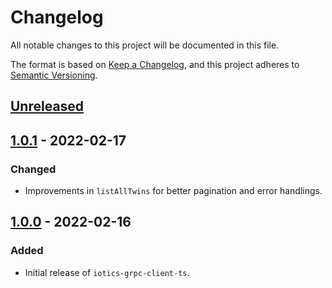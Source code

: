 # Changelog
All notable changes to this project will be documented in this file.

The format is based on [Keep a Changelog](https://keepachangelog.com/en/1.0.0/),
and this project adheres to [Semantic Versioning](https://semver.org/spec/v2.0.0.html).


## [Unreleased]


## [1.0.1] - 2022-02-17
### Changed
-   Improvements in `listAllTwins` for better pagination and error handlings.


## [1.0.0] - 2022-02-16
### Added
-   Initial release of `iotics-grpc-client-ts`.


[Unreleased]: https://github.com/Iotic-Labs/iotics-grpc-client-ts/compare/v1.0.1...HEAD
[1.0.1]: https://github.com/Iotic-Labs/iotics-grpc-client-ts/compare/v1.0.0...v1.0.1
[1.0.0]: https://github.com/Iotic-Labs/iotics-grpc-client-ts/releases/tag/v1.0.0
